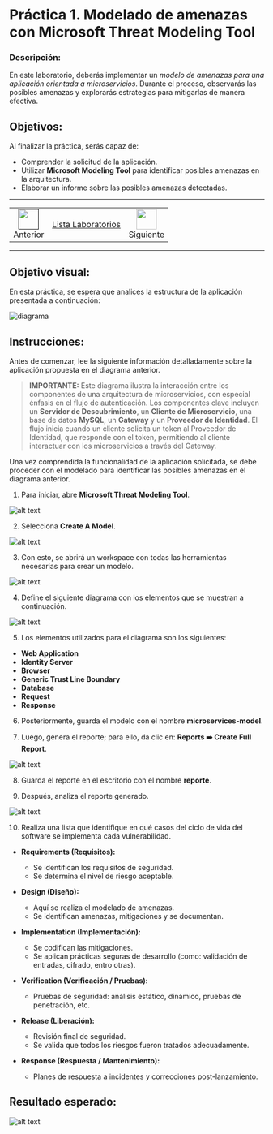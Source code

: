 # Práctica 1. Modelado de amenazas con Microsoft Threat Modeling Tool

### Descripción:

En este laboratorio, deberás implementar un *modelo de amenazas para una aplicación orientada a microservicios*. Durante el proceso, observarás las posibles amenazas y explorarás estrategias para mitigarlas de manera efectiva. 

## Objetivos: 
Al finalizar la práctica, serás capaz de:
- Comprender la solicitud de la aplicación.
- Utilizar **Microsoft Modeling Tool** para identificar posibles amenazas en la arquitectura. 
- Elaborar un informe sobre las posibles amenazas detectadas. 

---
<!--Este fragmento es la barra de 
navegación-->

<div style="width: 400px;">
        <table width="50%">
            <tr>
                <td style="text-align: center;">
                    <a href=""><img src="../images/anterior.png" width="40px"></a>
                    <br>Anterior
                </td>
                <td style="text-align: center;">
                   <a href="../README.md">Lista Laboratorios</a>
                </td>
<td style="text-align: center;">
                    <a href="../Capitulo2/"><img src="../images/siguiente.png" width="40px"></a>
                    <br>Siguiente
                </td>
            </tr>
        </table>
</div>

---

## Objetivo visual: 

En esta práctica, se espera que analices la estructura de la aplicación presentada a continuación: 

![diagrama](../images/1/diagrama.png)

## Instrucciones:

Antes de comenzar, lee la siguiente información detalladamente sobre la aplicación propuesta en el diagrama anterior. 

> **IMPORTANTE:** Este diagrama ilustra la interacción entre los componentes de una arquitectura de microservicios, con especial énfasis en el flujo de autenticación. Los componentes clave incluyen un **Servidor de Descubrimiento**, un **Cliente de Microservicio**, una base de datos **MySQL**, un **Gateway** y un **Proveedor de Identidad**. El flujo inicia cuando un cliente solicita un token al Proveedor de Identidad, que responde con el token, permitiendo al cliente interactuar con los microservicios a través del Gateway.

Una vez comprendida la funcionalidad de la aplicación solicitada, se debe proceder con el modelado para identificar las posibles amenazas en el diagrama anterior. 

1. Para iniciar, abre **Microsoft Threat Modeling Tool**.

![alt text](../images/1/1.png)

2. Selecciona **Create A Model**.

![alt text](../images/1/2.png)

3. Con esto, se abrirá un workspace con todas las herramientas necesarias para crear un modelo. 

![alt text](../images/1/3.png)

4. Define el siguiente diagrama con los elementos que se muestran a continuación. 

![alt text](../images/1/4.png)

5. Los elementos utilizados para el diagrama son los siguientes: 

- **Web Application**
- **Identity Server**
- **Browser**
- **Generic Trust Line Boundary**
- **Database**
- **Request**
- **Response**

6. Posteriormente, guarda el modelo con el nombre **microservices-model**.

7. Luego, genera el reporte; para ello, da clic en: **Reports ➡️ Create Full Report**.

![alt text](../images/1/5.png)

8. Guarda el reporte en el escritorio con el nombre **reporte**.

9. Después, analiza el reporte generado.

![alt text](../images/1/6.png)

10. Realiza una lista que identifique en qué casos del ciclo de vida del software se implementa cada vulnerabilidad. 

- **Requirements (Requisitos):**

    - Se identifican los requisitos de seguridad.
    - Se determina el nivel de riesgo aceptable.

- **Design (Diseño):**

    - Aquí se realiza el modelado de amenazas.
    - Se identifican amenazas, mitigaciones y se documentan.

- **Implementation (Implementación):**

    - Se codifican las mitigaciones.
    - Se aplican prácticas seguras de desarrollo (como: validación de entradas, cifrado, entro otras).

- **Verification (Verificación / Pruebas):**

    - Pruebas de seguridad: análisis estático, dinámico, pruebas de penetración, etc.

- **Release (Liberación):**

    - Revisión final de seguridad.
    - Se valida que todos los riesgos fueron tratados adecuadamente.

- **Response (Respuesta / Mantenimiento):**

    - Planes de respuesta a incidentes y correcciones post-lanzamiento.

## Resultado esperado:

![alt text](../images/1/7.png)
